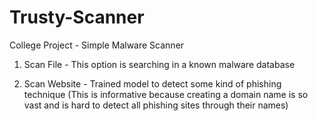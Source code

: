 # Trusty-Scanner
College Project - Simple Malware Scanner

1. Scan File - This option is searching in a known malware database

2. Scan Website - Trained model to detect some kind of phishing technique
      (This is informative because creating a domain name is so vast
      and is hard to detect all phishing sites through their names)

